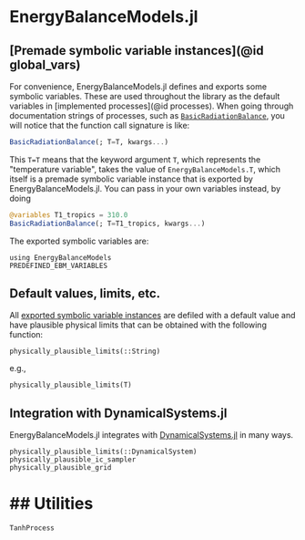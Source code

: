 # EnergyBalanceModels.jl

## [Premade symbolic variable instances](@id global_vars)

For convenience, EnergyBalanceModels.jl defines and exports some symbolic variables. These are used throughout the library as the default variables in [implemented processes](@id processes).
When going through documentation strings of processes, such as [`BasicRadiationBalance`](@ref),
you will notice that the function call signature is like:

```julia
BasicRadiationBalance(; T=T, kwargs...)
```

This `T=T` means that the keyword argument `T`, which represents the "temperature variable", takes the value of `EnergyBalanceModels.T`, which itself is a premade symbolic variable instance that is exported by EnergyBalanceModels.jl. You can pass in your own variables instead, by doing
```julia
@variables T1_tropics = 310.0
BasicRadiationBalance(; T=T1_tropics, kwargs...)
```

The exported symbolic variables are:

```@example MAIN
using EnergyBalanceModels
PREDEFINED_EBM_VARIABLES
```

## Default values, limits, etc.

All [exported symbolic variable instances](@ref) are defiled with a default value and have plausible physical limits that can be obtained with the following function:

```@docs
physically_plausible_limits(::String)
```

e.g.,

```@example MAIN
physically_plausible_limits(T)
```


## Integration with DynamicalSystems.jl

EnergyBalanceModels.jl integrates with [DynamicalSystems.jl](https://juliadynamics.github.io/DynamicalSystemsDocs.jl/dynamicalsystems/dev/) in many ways.


```@docs
physically_plausible_limits(::DynamicalSystem)
physically_plausible_ic_sampler
physically_plausible_grid
```

# ## Utilities

```@docs
TanhProcess
```

